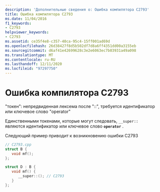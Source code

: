 ```yaml
---
description: 'Дополнительные сведения о: Ошибка компилятора C2793'
title: Ошибка компилятора C2793
ms.date: 11/04/2016
f1_keywords:
- C2793
helpviewer_keywords:
- C2793
ms.assetid: ce35f4e8-c357-40ca-95c4-15ff001ad69d
ms.openlocfilehash: 26d38427f8d5b502df7d8a6ff4351dd00a3155eb
ms.sourcegitcommit: d6af41e42699628c3e2e6063ec7b03931a49a098
ms.translationtype: MT
ms.contentlocale: ru-RU
ms.lasthandoff: 12/11/2020
ms.locfileid: "97297750"
---
```

# <a name="compiler-error-c2793"></a>Ошибка компилятора C2793

"токен": непредвиденная лексема после "::", требуется идентификатор или ключевое слово "operator"

Единственными токенами, которые могут следовать, `__super::` являются идентификатор или ключевое слово **`operator`** .

Следующий пример приводит к возникновению ошибки C2793

```cpp
// C2793.cpp
struct B {
   void mf();
};

struct D : B {
   void mf() {
      __super::(); // C2793
   }
};
```
